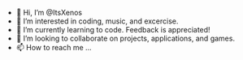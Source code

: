 - 👋 Hi, I’m @ItsXenos
- 👀 I’m interested in coding, music, and excercise.
- 🌱 I’m currently learning to code. Feedback is appreciated! 
- 💞️ I’m looking to collaborate on projects, applications, and games.
- 📫 How to reach me ...

<!---
ItsXenos/ItsXenos is a ✨ special ✨ repository because its `README.md` (this file) appears on your GitHub profile.
You can click the Preview link to take a look at your changes.
--->
